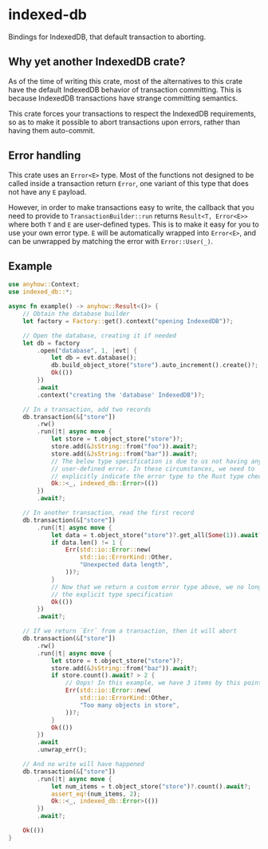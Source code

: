 # indexed-db

Bindings for IndexedDB, that default transaction to aborting.

## Why yet another IndexedDB crate?

As of the time of writing this crate, most of the alternatives to this crate have the default IndexedDB behavior of transaction committing. This is because IndexedDB transactions have strange committing semantics.

This crate forces your transactions to respect the IndexedDB requirements, so as to make it possible to abort transactions upon errors, rather than having them auto-commit.

## Error handling

This crate uses an `Error<E>` type. Most of the functions not designed to be called inside a transaction return `Error`, one variant of this type that does not have any `E` payload.

However, in order to make transactions easy to write, the callback that you need to provide to `TransactionBuilder::run` returns `Result<T, Error<E>>` where both `T` and `E` are user-defined types. This is to make it easy for you to use your own error type. `E` will be automatically wrapped into `Error<E>`, and can be unwrapped by matching the error with `Error::User(_)`.

## Example

```rust
use anyhow::Context;
use indexed_db::*;

async fn example() -> anyhow::Result<()> {
    // Obtain the database builder
    let factory = Factory::get().context("opening IndexedDB")?;

    // Open the database, creating it if needed
    let db = factory
        .open("database", 1, |evt| {
            let db = evt.database();
            db.build_object_store("store").auto_increment().create()?;
            Ok(())
        })
        .await
        .context("creating the 'database' IndexedDB")?;

    // In a transaction, add two records
    db.transaction(&["store"])
        .rw()
        .run(|t| async move {
            let store = t.object_store("store")?;
            store.add(&JsString::from("foo")).await?;
            store.add(&JsString::from("bar")).await?;
            // The below type specification is due to us not having any
            // user-defined error. In these circumstances, we need to
            // explicitly indicate the error type to the Rust type checker.
            Ok::<_, indexed_db::Error>(())
        })
        .await?;

    // In another transaction, read the first record
    db.transaction(&["store"])
        .run(|t| async move {
            let data = t.object_store("store")?.get_all(Some(1)).await?;
            if data.len() != 1 {
                Err(std::io::Error::new(
                    std::io::ErrorKind::Other,
                    "Unexpected data length",
                ))?;
            }
            // Now that we return a custom error type above, we no longer need
            // the explicit type specification
            Ok(())
        })
        .await?;

    // If we return `Err` from a transaction, then it will abort
    db.transaction(&["store"])
        .rw()
        .run(|t| async move {
            let store = t.object_store("store")?;
            store.add(&JsString::from("baz")).await?;
            if store.count().await? > 2 {
                // Oops! In this example, we have 3 items by this point
                Err(std::io::Error::new(
                    std::io::ErrorKind::Other,
                    "Too many objects in store",
                ))?;
            }
            Ok(())
        })
        .await
        .unwrap_err();

    // And no write will have happened
    db.transaction(&["store"])
        .run(|t| async move {
            let num_items = t.object_store("store")?.count().await?;
            assert_eq!(num_items, 2);
            Ok::<_, indexed_db::Error>(())
        })
        .await?;

    Ok(())
}
```
